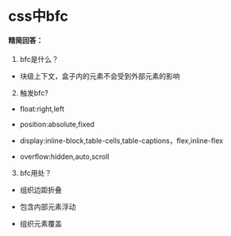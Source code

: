 # css中bfc 

#### 精简回答：

1. bfc是什么？

- 块级上下文，盒子内的元素不会受到外部元素的影响

2. 触发bfc?

- float:right,left

- position:absolute,fixed

- display:inline-block,table-cells,table-captions，flex,inline-flex

- overflow:hidden,auto,scroll

3. bfc用处？

- 组织边距折叠

- 包含内部元素浮动

- 组织元素覆盖


